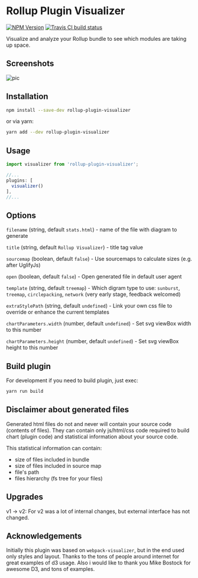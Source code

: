 # Rollup Plugin Visualizer

[![NPM Version](https://img.shields.io/npm/v/rollup-plugin-visualizer.svg)](https://npmjs.org/package/rollup-plugin-visualizer) [![Travis CI build status](https://img.shields.io/travis/com/btd/rollup-plugin-visualizer.svg)](https://travis-ci.com/btd/rollup-plugin-visualizer)

Visualize and analyze your Rollup bundle to see which modules are taking up space.

## Screenshots

![pic](https://github.com/btd/rollup-plugin-visualizer/blob/master/pics/collage.jpg?raw=true)

## Installation

```sh
npm install --save-dev rollup-plugin-visualizer
```

or via yarn:

```sh
yarn add --dev rollup-plugin-visualizer
```

## Usage

```javascript
import visualizer from 'rollup-plugin-visualizer';

//...
plugins: [
  visualizer()
],
//...
```

## Options

`filename` (string, default `stats.html`) - name of the file with diagram to generate

`title` (string, default `Rollup Visualizer`) - title tag value

`sourcemap` (boolean, default `false`) - Use sourcemaps to calculate sizes (e.g. after UglifyJs) 

`open` (boolean, default `false`) - Open generated file in default user agent

`template` (string, default `treemap`) - Which digram type to use: `sunburst`, `treemap`, `circlepacking`, `network` (very early stage, feedback welcomed)

`extraStylePath` (string, default `undefined`) - Link your own css file to override or enhance the current templates

`chartParameters.width` (number, default `undefined`) - Set svg viewBox width to this number

`chartParameters.height` (number, default `undefined`) - Set svg viewBox height to this number

## Build plugin

For development if you need to build plugin, just exec:
```js
yarn run build
```

## Disclaimer about generated files

Generated html files do not and never will contain your source code (contents of files). They can contain only js/html/css code required to build chart (plugin code) and statistical information about your source code.

This statistical information can contain:
* size of files included in bundle
* size of files included in source map
* file's path
* files hierarchy (fs tree for your files)

## Upgrades

v1 -> v2: For v2 was a lot of internal changes, but external interface has not changed. 

## Acknowledgements

Initially this plugin was based on `webpack-visualizer`, but in the end used only styles and layout. Thanks to the tons of people around internet for great examples of d3 usage. Also i would like to thank you Mike Bostock for awesome D3, and tons of examples.
